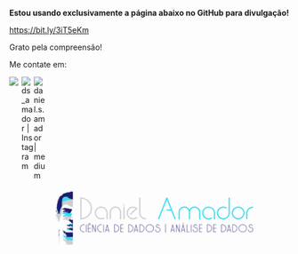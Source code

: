 **Estou usando exclusivamente a página abaixo no GitHub para divulgação!**

https://bit.ly/3iT5eKm

Grato pela compreensão!


Me contate em:

[<img align="left"  width="22px" src="https://cdn.jsdelivr.net/npm/simple-icons@3.4.0/icons/linkedin.svg" />](https://www.linkedin.com/in/daniel-sousa-amador)

[<img align="left" alt="ds_amador | Instagram" width="22px" src="https://cdn.jsdelivr.net/npm/simple-icons@v3/icons/instagram.svg" />](https://www.instagram.com/amadords_/)

[<img align="left" alt="daniel.s.amador | medium" width="22px" src="https://cdn.jsdelivr.net/npm/simple-icons@3.4.0/icons/medium.svg" />](https://daniel-s-amador.medium.com/)

<br />
<br />
<br />


<p align="center">
  <img src="https://github.com/amadords/Portfolio/blob/master/github.png" >
</p>


<br />
